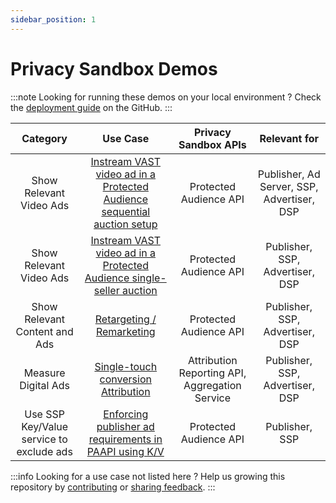 ```yaml
---
sidebar_position: 1
---
```


# Privacy Sandbox Demos

:::note Looking for running these demos on your local environment ? Check the
[deployment guide](https://github.com/privacysandbox/privacy-sandbox-demos/blob/main/README.md) on the GitHub. :::

|               **Category**               |                                                    **Use Case**                                                    |            **Privacy Sandbox APIs**            |              **Relevant for**              |
| :--------------------------------------: | :----------------------------------------------------------------------------------------------------------------: | :--------------------------------------------: | :----------------------------------------: |
|         Show Relevant Video Ads          | [Instream VAST video ad in a Protected Audience sequential auction setup](demos/instream-video-ad-multi-seller.md) |             Protected Audience API             | Publisher, Ad Server, SSP, Advertiser, DSP |
|         Show Relevant Video Ads          |   [Instream VAST video ad in a Protected Audience single-seller auction](demos/vast-video-protected-audience.md)   |             Protected Audience API             |      Publisher, SSP, Advertiser, DSP       |
|      Show Relevant Content and Ads       |                           [Retargeting / Remarketing](demos/retargeting-remarketing.md)                            |             Protected Audience API             |      Publisher, SSP, Advertiser, DSP       |
|           Measure Digital Ads            |                [Single-touch conversion Attribution](demos/single-touch-conversion-attribution.md)                 | Attribution Reporting API, Aggregation Service |      Publisher, SSP, Advertiser, DSP       |
| Use SSP Key/Value service to exclude ads |            [Enforcing publisher ad requirements in PAAPI using K/V](demos/publisher-ad-quality-req.md)             |             Protected Audience API             |               Publisher, SSP               |

:::info Looking for a use case not listed here ? Help us growing this repository by
[contributing](https://github.com/privacysandbox/privacy-sandbox-demos/blob/main/CONTRIBUTING.md) or
[sharing feedback](https://github.com/privacysandbox/privacy-sandbox-demos/issues). :::
